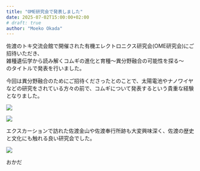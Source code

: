 ```yaml
---
title: "OME研究会で発表しました"
date: 2025-07-02T15:00:00+02:00
# draft: true
author: "Moeko Okada"
---
```


佐渡のトキ交流会館で開催された有機エレクトロニクス研究会(OME研究会)にご招待いただき、  
雑種遺伝学から読み解くコムギの進化と育種〜異分野融合の可能性を探る〜  
のタイトルで発表を行いました。

今回は異分野融合のためにご招待くださったとのことで、太陽電池やナノワイヤなどの研究をされている方々の前で、コムギについて発表するという貴重な経験となりました。

![](/img/my_post_folder/20250719_OME1.jpg)

![](/img/my_post_folder/20250719_OME2.jpg)

エクスカーションで訪れた佐渡金山や佐渡奉行所跡も大変興味深く、佐渡の歴史と文化にも触れる良い研究会でした。

![](/img/my_post_folder/20250719_OME3.jpg)

おかだ